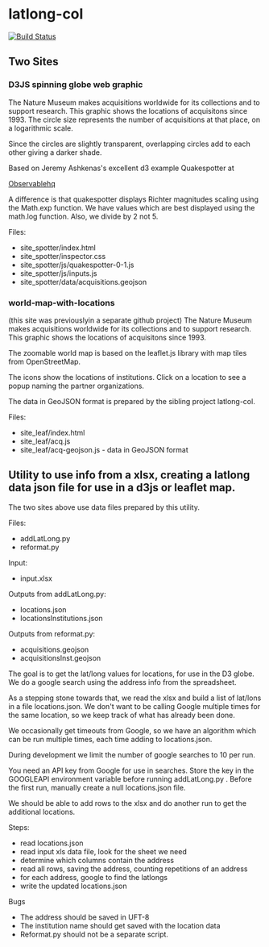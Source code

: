 # latlong-col

[![Build Status](https://travis-ci.com/rleir/latlong-col.svg?branch=master)](https://travis-ci.com/rleir/latlong-col)

## Two Sites

### D3JS spinning globe web graphic

The Nature Museum makes acquisitions worldwide for its collections and to support research. This graphic shows the locations of acquisitons since 1993. The circle size represents the number of acquisitions at that place, on a logarithmic scale.

Since the circles are slightly transparent, overlapping circles add to each other giving a darker shade.


Based on Jeremy Ashkenas's excellent d3 example Quakespotter at

[Observablehq](https://observablehq.com/@jashkenas/quakespotter-0-1@1050)

A difference is that quakespotter displays Richter magnitudes scaling using the Math.exp function. We have values which are best displayed using the math.log function. Also, we divide by 2 not 5.

Files:

*  site_spotter/index.html
*  site_spotter/inspector.css
*  site_spotter/js/quakespotter-0-1.js
*  site_spotter/js/inputs.js
*  site_spotter/data/acquisitions.geojson

### world-map-with-locations

(this site was previouslyin a separate github project)
The Nature Museum makes acquisitions worldwide for its collections and to support research. This graphic shows the locations of acquisitons since 1993.

The zoomable world map is based on the leaflet.js library with map tiles from OpenStreetMap.

The icons show the locations of institutions. Click on a location to see a popup naming the partner organizations.

The data in GeoJSON format is prepared by the sibling project latlong-col.

Files:

*  site_leaf/index.html
*  site_leaf/acq.js
*  site_leaf/acq-geojson.js - data in GeoJSON format


## Utility to use info from a xlsx, creating a latlong data json file for use in a d3js or leaflet map.

The two sites above use data files prepared by this utility.

Files:

*  addLatLong.py
*  reformat.py

Input:

*  input.xlsx

Outputs from addLatLong.py:

*  locations.json
*  locationsInstitutions.json

Outputs from reformat.py:

*  acquisitions.geojson
*  acquisitionsInst.geojson


The goal is to get the lat/long values for locations, for use in the D3 globe. We do a google search using the address info from the spreadsheet.

As a stepping stone towards that, we read the xlsx and build a list of lat/lons in a file locations.json. We don't want to be calling Google multiple times for the same location, so we keep track of what has already been done.

We occasionally get timeouts from Google, so we have an algorithm which can be run multiple times, each time adding to locations.json.

During development we limit the number of google searches to 10 per run.

You need an API key from Google for use in searches. Store the key in the GOOGLEAPI environment variable before running addLatLong.py .  Before the first run, manually create a null locations.json file.

We should be able to add rows to the xlsx and do another run to get the additional locations.

Steps:

*  read locations.json
*  read input xls data file, look for the sheet we need
*  determine which columns contain the address
*  read all rows, saving the address, counting repetitions of an address
*  for each address, google to find the latlongs
*  write the updated locations.json

Bugs

*  The address should be saved in UFT-8
*  The institution name should get saved with the location data
*  Reformat.py should not be a separate script.
